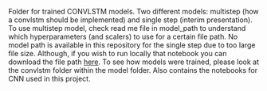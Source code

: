 Folder for trained CONVLSTM models. Two different models: multistep (how a convlstm should be implemented) and single step (interim presentation). To use multistep model, check read me file in model_path to understand which hyperparameters (and scalers) to use for a certain file path. No model path is available in this repository for the single step due to too large file size. Although, if you wish to run locally that notebook you can download the file path [here](https://drive.google.com/drive/folders/1RTRliso_KVhW_aD9iFnHHpvnAeIssdYv?usp=drive_link). To see how models were trained, please look at the convlstm folder within the model folder.
Also contains the notebooks for CNN used in this project. 

